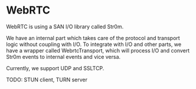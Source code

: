 # WebRTC

WebRTC is using a SAN I/O library called Str0m.

We have an internal part which takes care of the protocol and transport logic without coupling with I/O. To integrate with I/O and other parts, we have a wrapper called WebrtcTransport, which will process I/O and convert Str0m events to internal events and vice versa.

Currently, we support UDP and SSLTCP.

TODO: STUN client, TURN server
